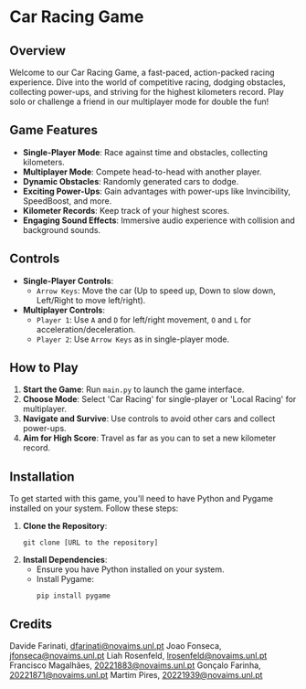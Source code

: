 
# Car Racing Game

## Overview
Welcome to our Car Racing Game, a fast-paced, action-packed racing experience. Dive into the world of competitive racing, dodging obstacles, collecting power-ups, and striving for the highest kilometers record. Play solo or challenge a friend in our multiplayer mode for double the fun!

## Game Features
- **Single-Player Mode**: Race against time and obstacles, collecting kilometers.
- **Multiplayer Mode**: Compete head-to-head with another player.
- **Dynamic Obstacles**: Randomly generated cars to dodge.
- **Exciting Power-Ups**: Gain advantages with power-ups like Invincibility, SpeedBoost, and more.
- **Kilometer Records**: Keep track of your highest scores.
- **Engaging Sound Effects**: Immersive audio experience with collision and background sounds.

## Controls
- **Single-Player Controls**:
  - `Arrow Keys`: Move the car (Up to speed up, Down to slow down, Left/Right to move left/right).
- **Multiplayer Controls**:
  - `Player 1`: Use `A` and `D` for left/right movement, `O` and `L` for acceleration/deceleration.
  - `Player 2`: Use `Arrow Keys` as in single-player mode.

## How to Play
1. **Start the Game**: Run `main.py` to launch the game interface.
2. **Choose Mode**: Select 'Car Racing' for single-player or 'Local Racing' for multiplayer.
3. **Navigate and Survive**: Use controls to avoid other cars and collect power-ups.
4. **Aim for High Score**: Travel as far as you can to set a new kilometer record.

## Installation
To get started with this game, you'll need to have Python and Pygame installed on your system. Follow these steps:

1. **Clone the Repository**:
   ```
   git clone [URL to the repository]
   ```
2. **Install Dependencies**:
   - Ensure you have Python installed on your system.
   - Install Pygame:
     ```
     pip install pygame
     ```

## Credits
  Davide Farinati, dfarinati@novaims.unl.pt
  Joao Fonseca, jfonseca@novaims.unl.pt
  Liah Rosenfeld, lrosenfeld@novaims.unl.pt
  Francisco Magalhães, 20221883@novaims.unl.pt
  Gonçalo Farinha, 20221871@novaims.unl.pt
  Martim Pires, 20221939@novaims.unl.pt
